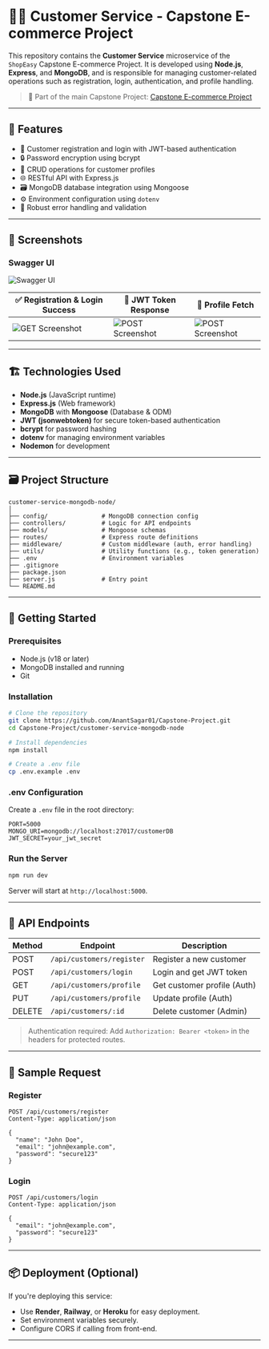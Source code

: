 # 🧑‍💼 Customer Service - Capstone E-commerce Project

This repository contains the **Customer Service** microservice of the `ShopEasy` Capstone E-commerce Project. It is developed using **Node.js**, **Express**, and **MongoDB**, and is responsible for managing customer-related operations such as registration, login, authentication, and profile handling.

> 🔗 Part of the main Capstone Project: [Capstone E-commerce Project](https://github.com/AnantSagar01/Capstone-Project)

---

## 📌 Features

- 📝 Customer registration and login with JWT-based authentication
- 🔒 Password encryption using bcrypt
- 🧾 CRUD operations for customer profiles
- 🌐 RESTful API with Express.js
- 🗃️ MongoDB database integration using Mongoose
- ⚙️ Environment configuration using `dotenv`
- 🚦 Robust error handling and validation

---

## 📸 Screenshots

### Swagger UI

![Swagger UI](https://github.com/user-attachments/assets/f0696359-6d81-4127-b1a4-26747cdab8a1)


| ✅ Registration & Login Success | 🔐 JWT Token Response | 👤 Profile Fetch |
|----------------------------|------------------------------------|------------------------------------|
| ![GET Screenshot](screenshots/get-feedback.png) | ![POST Screenshot](screenshots/post-feedback.png) | ![POST Screenshot](screenshots/post-feedback.png) |


---

## 🏗️ Technologies Used

- **Node.js** (JavaScript runtime)
- **Express.js** (Web framework)
- **MongoDB** with **Mongoose** (Database & ODM)
- **JWT (jsonwebtoken)** for secure token-based authentication
- **bcrypt** for password hashing
- **dotenv** for managing environment variables
- **Nodemon** for development

---

## 🗃️ Project Structure

```
customer-service-mongodb-node/
│
├── config/               # MongoDB connection config
├── controllers/          # Logic for API endpoints
├── models/               # Mongoose schemas
├── routes/               # Express route definitions
├── middleware/           # Custom middleware (auth, error handling)
├── utils/                # Utility functions (e.g., token generation)
├── .env                  # Environment variables
├── .gitignore
├── package.json
├── server.js             # Entry point
└── README.md
```

---

## 🚀 Getting Started

### Prerequisites

- Node.js (v18 or later)
- MongoDB installed and running
- Git

### Installation

```bash
# Clone the repository
git clone https://github.com/AnantSagar01/Capstone-Project.git
cd Capstone-Project/customer-service-mongodb-node

# Install dependencies
npm install

# Create a .env file
cp .env.example .env
```

### .env Configuration

Create a `.env` file in the root directory:

```env
PORT=5000
MONGO_URI=mongodb://localhost:27017/customerDB
JWT_SECRET=your_jwt_secret
```

### Run the Server

```bash
npm run dev
```

Server will start at `http://localhost:5000`.

---

## 📮 API Endpoints

| Method | Endpoint             | Description                   |
|--------|----------------------|-------------------------------|
| POST   | `/api/customers/register` | Register a new customer     |
| POST   | `/api/customers/login`    | Login and get JWT token     |
| GET    | `/api/customers/profile`  | Get customer profile (Auth) |
| PUT    | `/api/customers/profile`  | Update profile (Auth)       |
| DELETE | `/api/customers/:id`      | Delete customer (Admin)     |

> Authentication required: Add `Authorization: Bearer <token>` in the headers for protected routes.

---

## 🧪 Sample Request

### Register

```http
POST /api/customers/register
Content-Type: application/json

{
  "name": "John Doe",
  "email": "john@example.com",
  "password": "secure123"
}
```

### Login

```http
POST /api/customers/login
Content-Type: application/json

{
  "email": "john@example.com",
  "password": "secure123"
}
```

---

## 📦 Deployment (Optional)

If you're deploying this service:

- Use **Render**, **Railway**, or **Heroku** for easy deployment.
- Set environment variables securely.
- Configure CORS if calling from front-end.

---
